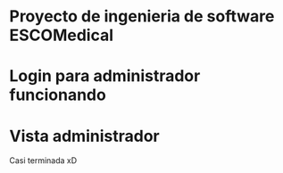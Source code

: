# Proyecto de ingenieria de software ESCOMedical

# Login para administrador funcionando

# Vista administrador
Casi terminada xD